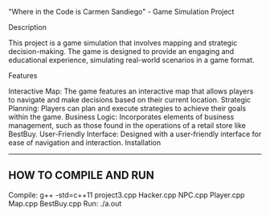 "Where in the Code is Carmen Sandiego" - Game Simulation Project

Description

This project is a game simulation that involves mapping and strategic decision-making. The game is designed to provide an engaging and educational experience, simulating real-world scenarios in a game format.

Features

Interactive Map: The game features an interactive map that allows players to navigate and make decisions based on their current location.
Strategic Planning: Players can plan and execute strategies to achieve their goals within the game.
Business Logic: Incorporates elements of business management, such as those found in the operations of a retail store like BestBuy.
User-Friendly Interface: Designed with a user-friendly interface for ease of navigation and interaction.
Installation

------------------------
HOW TO COMPILE AND RUN
------------------------
Compile: g++ -std=c++11 project3.cpp Hacker.cpp NPC.cpp Player.cpp Map.cpp BestBuy.cpp
Run: ./a.out
